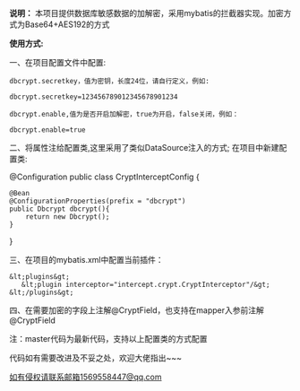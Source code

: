 **说明：**
本项目提供数据库敏感数据的加解密，采用mybatis的拦截器实现。加密方式为Base64+AES192的方式

**使用方式:**

一、在项目配置文件中配置:

    dbcrypt.secretkey，值为密钥，长度24位，请自行定义，例如:

    dbcrypt.secretkey=123456789012345678901234

    dbcrypt.enable,值为是否开启加解密，true为开启，false关闭，例如：

    dbcrypt.enable=true

二、将属性注给配置类,这里采用了类似DataSource注入的方式;
在项目中新建配置类:

@Configuration
public class CryptInterceptConfig {

    @Bean
    @ConfigurationProperties(prefix = "dbcrypt")
    public Dbcrypt dbcrypt(){
        return new Dbcrypt();
    }

}

三、在项目的mybatis.xml中配置当前插件：

    &lt;plugins&gt;
       &lt;plugin interceptor="intercept.crypt.CryptInterceptor"/&gt;
    &lt;/plugins&gt;

四、在需要加密的字段上注解@CryptField，也支持在mapper入参前注解@CryptField


注：master代码为最新代码，支持以上配置类的方式配置

代码如有需要改进及不妥之处，欢迎大佬指出~~~ 

如有侵权请联系邮箱1569558447@qq.com
